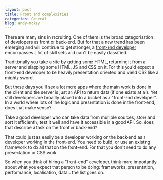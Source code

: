 ```yaml
---
layout: post
title: Front end complexities
categories: General
blog: andy-mckay
---
```


There are many sins in recruiting. One of them is the broad categorisation of
developers as front or back-end. But for that a new trend has been emerging and
will continue to get stronger, a <a href="https://mckay.pub/2013-11-26-node/">front-end developer</a> encompasses a lot of
skill sets and can't be easily classified.

Traditionally you take a site by getting some HTML, returning it from a server
and slapping some HTML, JS and CSS on it. For this you'd expect a front-end
developer to be heavily presentation oriented and wield CSS like a mighty
sword.

But these days you'll see a lot more apps
where the main work is done in the client and the server is just an API to
return data (if one exists at all). Yet still developers are broadly placed
into a bucket as a "front-end developer".
In a world where lots of the logic and presentation is done in the front-end,
does that make sense?

Take a good developer who can take data from multiple
sources, store and sort it efficiently, test it well and have it accessible in
a good API.  So, does that describe a task on the front or back-end?

That could just as easily be a developer working on the back-end as a developer
working in the front-end. You need to build, or use an existing framework to
do all that on the front-end. For that you don't need to do any
presentation or CSS work.

So when you think of hiring a "front-end" developer, think more
importantly about what you expect that person to be doing: frameworks,
presentation, performance, localisation, data... the list goes on.
